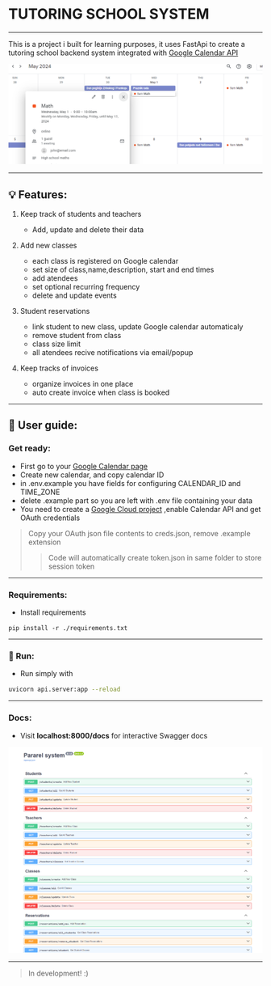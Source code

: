 # TUTORING SCHOOL SYSTEM
___

This is  a project i built for learning purposes, it uses FastApi to create a  tutoring school backend
system integrated with [Google Calendar API](https://developers.google.com/calendar/api/guides/overview)

<img src="./github_images/calendar.PNG" width="800">

___

## :bulb: Features:
1. Keep track of students and teachers
    - Add, update and delete their data


2. Add new classes
    - each class is registered on Google calendar
    - set size of class,name,description, start and end times
    - add atendees
    - set optional recurring frequency
    - delete and update events


3. Student reservations
    - link student to new class, update Google calendar automaticaly
    - remove student from class
    - class size limit
    - all atendees recive notifications via email/popup


4. Keep tracks of invoices
    - organize invoices in one place
    - auto create invoice when class is booked

___
## :book: User guide:

### Get ready:
- First go to your [Google Calendar page ](https://calendar.google.com/)
- Create new calendar, and copy calendar ID
- in .env.example you have fields for configuring CALENDAR_ID and TIME_ZONE
- delete .example part so you are left with .env file containing your data
- You need to create a [Google Cloud project](https://developers.google.com/calendar/api/quickstart/python) 
   ,enable Calendar API and get OAuth credentials
> Copy your OAuth json file contents to creds.json, remove .example extension
>>Code will automatically create token.json in same folder to store session token
___
### Requirements:
- Install requirements

```bsh
pip install -r ./requirements.txt
```
___

### :rocket: Run:
- Run simply with 

```bash
uvicorn api.server:app --reload
```
___

### Docs:

- Visit **localhost:8000/docs** for interactive Swagger docs

<img src="./github_images/naslovna.PNG" width="600"> 


___
> In development! :)